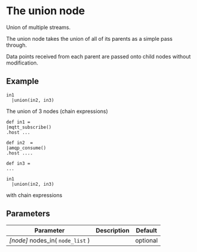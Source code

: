 The union node
=====================

Union of multiple streams.

The union node takes the union of all of its parents as a simple pass through.

Data points received from each parent are passed onto child nodes without modification.

Example
-------

```dfs  
in1
  |union(in2, in3) 
```

The union of 3 nodes (chain expressions)



```dfs 
def in1 = 
|mqtt_subscribe()
.host ... 

def in2  = 
|amqp_consume()
.host ....

def in3 = 
...

in1
  |union(in2, in3) 
```
with chain expressions

Parameters
----------

Parameter     | Description | Default 
--------------|-------------|---------
_[node]_ nodes_in( `node_list` )|   | optional
 